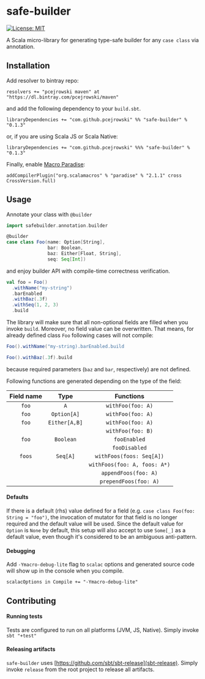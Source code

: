 # safe-builder

[![License: MIT](https://img.shields.io/badge/License-MIT-yellow.svg)](https://opensource.org/licenses/MIT)

A Scala micro-library for generating type-safe builder for any `case class` via annotation.

## Installation
Add resolver to bintray repo:
```
resolvers += "pcejrowski maven" at "https://dl.bintray.com/pcejrowski/maven"
```
and add the following dependency to your `build.sbt`.
```
libraryDependencies += "com.github.pcejrowski" %% "safe-builder" % "0.1.3"
```
or, if you are using Scala JS or Scala Native:
```
libraryDependencies += "com.github.pcejrowski" %%% "safe-builder" % "0.1.3"
```
Finally, enable [Macro Paradise](https://docs.scala-lang.org/overviews/macros/paradise.html):
```
addCompilerPlugin("org.scalamacros" % "paradise" % "2.1.1" cross CrossVersion.full)
```

## Usage
Annotate your class with `@builder`
```scala
import safebuilder.annotation.builder

@builder
case class Foo(name: Option[String],
               bar: Boolean,
               baz: Either[Float, String],
               seq: Seq[Int])
```
and enjoy builder API with compile-time correctness verification.
```scala
val foo = Foo()
  .withName("my-string")
  .barEnabled
  .withBaz(.3f)
  .withSeq(1, 2, 3)
  .build
``` 
The library will make sure that all non-optional fields are filled when you invoke `build`. Moreover, no field value can be overwritten.
That means, for already defined class `Foo` following cases will not compile:
```scala
Foo().withName("my-string).barEnabled.build
```
```scala
Foo().withBaz(.3f).build
```
because required parameters (`baz` and `bar`, respectively) are not defined.

Following functions are generated depending on the type of the field:

|  Field name  |      Type     |     Functions                |
|:------------:|:-------------:|:----------------------------:|
| `foo`        | `A`           | `withFoo(foo: A)`            |
| `foo`        | `Option[A]`   | `withFoo(foo: A)`            |
| `foo`        | `Either[A,B]` | `withFoo(foo: A)`            |
|              |               | `withFoo(foo: B)`            |
| `foo`        | `Boolean`     | `fooEnabled`                 |
|              |               | `fooDisabled`                |
| `foos`       | `Seq[A]`      | `withFoos(foos: Seq[A])`     |
|              |               | `withFoos(foo: A, foos: A*)` |
|              |               | `appendFoos(foo: A)`         |
|              |               | `prependFoos(foo: A)`        |

#### Defaults
If there is a default (rhs) value defined for a field (e.g. `case class Foo(foo: String = "foo")`,
the invocation of mutator for that field is no longer required and the default value will be used.
Since the default value for `Option` is `None` by default, this setup will also accept to use `Some[_]`
as a default value, even though it's considered to be an ambiguous anti-pattern.

#### Debugging
Add `-Ymacro-debug-lite` flag to `scalac` options and generated source code will show up in the console when you compile.
```
scalacOptions in Compile += "-Ymacro-debug-lite"
```

## Contributing

#### Running tests
Tests are configured to run on all platforms (JVM, JS, Native). Simply invoke `sbt "+test"`

#### Releasing artifacts
`safe-builder` uses [https://github.com/sbt/sbt-release](sbt-release). Simply invoke `release` from the root project to release all artifacts.
